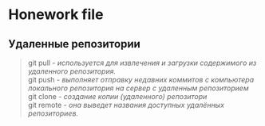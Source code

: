 # Honework file
## Удаленные репозитории 
> git pull - _используется для извлечения и загрузки содержимого из удаленного репозитория._\
>git push - _выполняет отправку недавних коммитов c компьютера локального репозитория на сервер с удаленным репозиторием_\
>git clone - _создание копии (удаленного) репозитори_\
>git remote - _она выведет названия доступных удалённых репозиториев._
